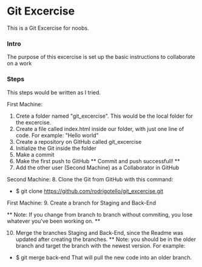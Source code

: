# Git Excercise
This is a Git Excercise for noobs.

### Intro
The purpose of this excercise is set up the basic instructions to collaborate on a work

### Steps
This steps would be written as I tried.

First Machine:
1. Crete a folder named "git_excercise". This would be the local folder for the excercise.
2. Create a file called index.html inside our folder, with just one line of code. For example: "Hello world"
3. Create a repository on GitHub called git_excercise
4. Initialize the Git inside the folder
5. Make a commit
6. Make the first push to GitHub
** Commit and push successfull! **
7. Add the other user (Second Machine) as a Collaborator in GitHub

Second Machine:
8. Clone the Git from GitHub with this command:
- $ git clone https://github.com/rodrigotello/git_excercise.git

First Machine:
9. Create a branch for Staging and Back-End

** Note: If you change from branch to branch without commiting, you lose whatever you've been working on. **

10. Merge the branches Staging and Back-End, since the Readme was updated after creating the branches.
** Note: you should be in the older branch and target the branch with the newest version. For example:
- $ git merge back-end
That will pull the new code into an older branch.